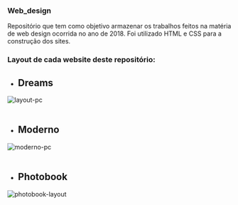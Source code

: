 ### Web_design  <br />
Repositório que tem como objetivo armazenar os trabalhos feitos na matéria de web design ocorrida no ano de 2018. Foi utilizado HTML e CSS para a construção dos sites.

### Layout de cada website deste repositório:

* ## Dreams

![layout-pc](https://user-images.githubusercontent.com/95611970/187519242-92b7e90b-9be0-4a14-bedc-bbd852c10696.jpg)
<br /><br />

* ## Moderno

![moderno-pc](https://user-images.githubusercontent.com/95611970/187519284-a47f4e5f-2d04-4e36-bfa5-459566a2a8c5.jpg)
<br /><br />

* ## Photobook

![photobook-layout](https://user-images.githubusercontent.com/95611970/187523023-0a8438e1-870f-4956-b4b9-8fde216c8641.jpg)


